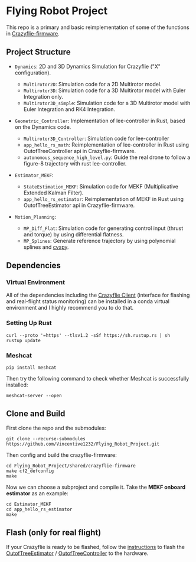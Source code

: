 # Flying Robot Project
This repo is a primary and basic reimplementation of some of the functions in [Crazyflie-firmware](https://github.com/bitcraze/crazyflie-firmware/tree/master). 

## Project Structure
- `Dynamics`: 2D and 3D Dynamics Simulation for Crazyflie ("X" configuration).
  - `Multirotor2D`: Simulation code for a 2D Multirotor model.
  - `Multirotor3D`: Simulation code for a 3D Multirotor model with Euler Integration only.
  - `Multirotor3D_simple`: Simulation code for a 3D Multirotor model with Euler Integration and RK4 Integration.

- `Geometric_Controller`: Implementation of lee-controller in Rust, based on the Dynamics code.
  - `Multirotor3D_Controller`: Simulation code for lee-controller
  - `app_hello_rs_math`: Reimplementation of lee-controller in Rust using OutofTreeController api in Crazyflie-firmware.
  - `autonomous_sequence_high_level.py`: Guide the real drone to follow a figure-8 trajectory with rust lee-controller.

- `Estimator_MEKF`:
  - `StateEstimation_MEKF`: Simulation code for MEKF (Multiplicative Extended Kalman Filter).
  - `app_hello_rs_estimator`: Reimplementation of MEKF in Rust using OutofTreeEstimator api in Crazyflie-firmware.

- `Motion_Planning`:
  - `MP_Diff_Flat`: Simulation code for generating control input (thrust and torque) by using differential flatness.
  - `MP_Splines`: Generate reference trajectory by using polynomial splines and [cvxpy](https://github.com/cvxpy/cvxpy).

  
## Dependencies
### Virtual Environment
All of the dependencies including the [Crazyflie Client](https://github.com/bitcraze/crazyflie-clients-python) (interface for flashing and real-flight status monitoring) can be installed in a conda virtual environment and I highly recommend you to do that.


### Setting Up Rust
```
curl --proto '=https' --tlsv1.2 -sSf https://sh.rustup.rs | sh
rustup update
```

### Meshcat
```
pip install meshcat
```
Then try the following command to check whether Meshcat is successfully installed:
```
meshcat-server --open
```

## Clone and Build
First clone the repo and the submodules:
```
git clone --recurse-submodules https://github.com/Vincentive1232/Flying_Robot_Project.git
```

Then config and build the crazyflie-firmware:
```
cd Flying_Robot_Project/shared/crazyflie-firmware
make cf2_defconfig
make
```

Now we can choose a subproject and compile it. Take the **MEKF onboard estimator** as an example:
```
cd Estimator_MEKF
cd app_hello_rs_estimator
make
```

## Flash (only for real flight)
If your Crazyflie is ready to be flashed, follow the [instructions](https://github.com/bitcraze/crazyflie-firmware/blob/master/docs/building-and-flashing/build.md#using-crazyradio) to flash the [OutofTreeEstimator](https://github.com/Vincentive1232/Flying_Robot_Project/tree/master/Geometric_Controller/app_hello_rs_math) / [OutofTreeController](https://github.com/Vincentive1232/Flying_Robot_Project/tree/master/Estimator_MEKF/app_hello_rs_estimator) to the hardware.